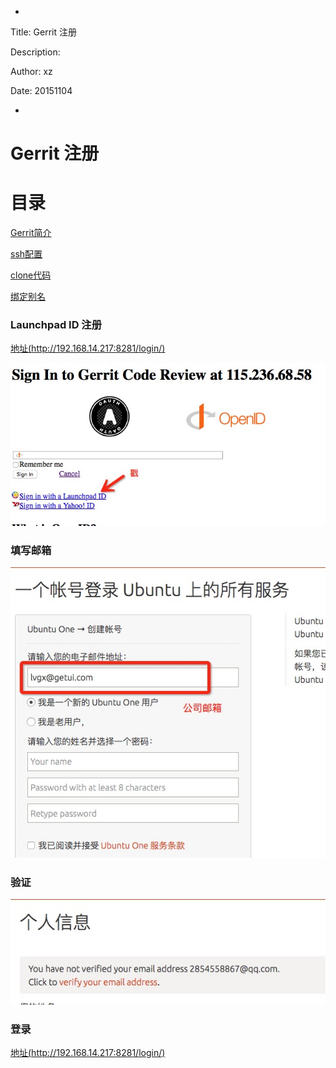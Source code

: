 *
Title: Gerrit 注册

Description: 

Author: xz

Date: 20151104

*

# Gerrit 注册

# 目录

[Gerrit简介](#a1)

[ssh配置](#a2)

[clone代码](#a3)

[绑定别名](#a4)


<div id="a1"></div>

### Launchpad ID 注册

[地址(http://192.168.14.217:8281/login/)](http://192.168.14.217:8281/login/)

![login1](login1.png)

### 填写邮箱
![login2](login2.png)

### 验证
![login3](verify.png)

### 登录
[地址(http://192.168.14.217:8281/login/)](http://192.168.14.217:8281/login/)

